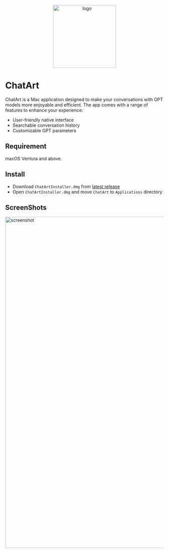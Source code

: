 <p align="center">
  <img width="200" alt="logo" src="https://user-images.githubusercontent.com/22269397/231018663-e048a66d-03c9-4b03-a26c-9f1e1267bca1.png">
</p>

ChatArt
========

ChatArt is a Mac application designed to make your conversations with GPT models more enjoyable and efficient. The app comes with a range of features to enhance your experience:

- User-friendly native interface
- Searchable conversation history
- Customizable GPT parameters

## Requirement

macOS Ventura and above.

## Install

- Download `ChatArtInstaller.dmg` from [latest release](https://github.com/maiyama18/ChatArtApp/releases)
- Open `ChatArtInstaller.dmg` and move `ChatArt` to `Applications` directory

## ScreenShots

<img width="1054" alt="screenshot" src="https://user-images.githubusercontent.com/22269397/231018243-dcd61e9c-df29-41b9-8017-199ec962bfe8.png">
